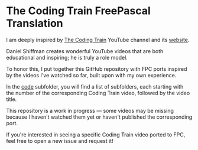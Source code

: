 # The Coding Train FreePascal Translation

I am deeply inspired by [The Coding Train](https://www.youtube.com/c/TheCodingTrain) YouTube channel and its [website](https://thecodingtrain.com/). 

Daniel Shiffman creates wonderful YouTube videos that are both educational and inspiring; he is truly a role model.

To honor this, I put together this GitHub repository with FPC ports inspired by the videos I’ve watched so far, built upon with my own experience.

In the [code](code/) subfolder, you will find a list of subfolders, each starting with the number of the corresponding Coding Train video, followed by the video title.

This repository is a work in progress — some videos may be missing because I haven't watched them yet or haven't published the corresponding port.

If you're interested in seeing a specific Coding Train video ported to FPC, feel free to open a new issue and request it!
